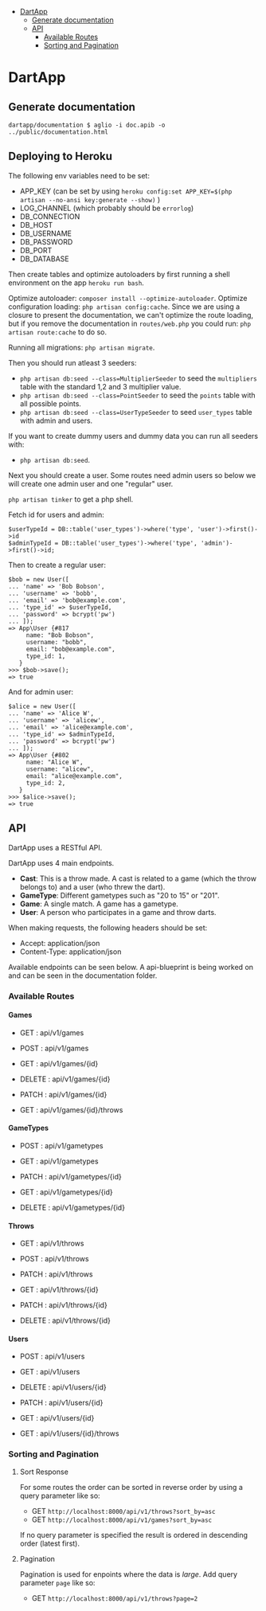 -   [DartApp](#dartapp)
    -   [Generate documentation](#generate-documentation)
    -   [API](#api)
        -   [Available Routes](#available-routes)
        -   [Sorting and Pagination](#sorting-and-pagination)

DartApp
=======

Generate documentation
----------------------

``` {.shell}
dartapp/documentation $ aglio -i doc.apib -o ../public/documentation.html
```

Deploying to Heroku
-------------------

The following env variables need to be set:

- APP_KEY (can be set by using `heroku config:set APP_KEY=$(php artisan --no-ansi key:generate --show)` )
- LOG_CHANNEL (which probably should be `errorlog`)
- DB_CONNECTION
- DB_HOST
- DB_USERNAME
- DB_PASSWORD
- DB_PORT
- DB_DATABASE

Then create tables and optimize autoloaders by first running a shell environment
on the app `heroku run bash`.

Optimize autoloader: `composer install --optimize-autoloader`.
Optimize configuration loading: `php artisan config:cache`.
Since we are using a closure to present the documentation, we can't optimize the
route loading, but if you remove the documentation in `routes/web.php` you could run: `php artisan route:cache` to do so.

Running all migrations: `php artisan migrate`. 

Then you should run atleast 3 seeders:
- `php artisan db:seed --class=MultiplierSeeder` to seed the `multipliers` table
  with the standard 1,2 and 3 multiplier value.
- `php artisan db:seed --class=PointSeeder` to seed the `points` table with all possible points.
- `php artisan db:seed --class=UserTypeSeeder` to seed `user_types` table with
  admin and users.

If you want to create dummy users and dummy data you can run all seeders with:
- `php artisan db:seed`.

Next you should create a user. Some routes need admin users so below we will
create one admin user and one "regular" user.

`php artisan tinker` to get a php shell.

Fetch id for users and admin:
```
$userTypeId = DB::table('user_types')->where('type', 'user')->first()->id
$adminTypeId = DB::table('user_types')->where('type', 'admin')->first()->id;
```

Then to create a regular user:
```
$bob = new User([
... 'name' => 'Bob Bobson',
... 'username' => 'bobb',
... 'email' => 'bob@example.com',
... 'type_id' => $userTypeId,
... 'password' => bcrypt('pw')
... ]);
=> App\User {#817
     name: "Bob Bobson",
     username: "bobb",
     email: "bob@example.com",
     type_id: 1,
   }
>>> $bob->save();
=> true
```

And for admin user:
```
$alice = new User([
... 'name' => 'Alice W',
... 'username' => 'alicew',
... 'email' => 'alice@example.com',
... 'type_id' => $adminTypeId,
... 'password' => bcrypt('pw')
... ]);
=> App\User {#802
     name: "Alice W",
     username: "alicew",
     email: "alice@example.com",
     type_id: 2,
   }
>>> $alice->save();
=> true
```

API
---

DartApp uses a RESTful API. 

DartApp uses 4 main endpoints.

-   **Cast**: This is a throw made. A cast is related to a game (which
    the throw belongs to) and a user (who threw the dart).
-   **GameType**: Different gametypes such as \"20 to 15\" or \"201\".
-   **Game**: A single match. A game has a gametype.
-   **User**: A person who participates in a game and throw darts.

When making requests, the following headers should be set:

-   Accept: application/json
-   Content-Type: application/json

Available endpoints can be seen below. A api-blueprint is being worked
on and can be seen in the documentation folder.

### Available Routes

#### Games

-   GET : api/v1/games

-   POST : api/v1/games

-   GET : api/v1/games/{id}

-   DELETE : api/v1/games/{id}

-   PATCH : api/v1/games/{id}

-   GET : api/v1/games/{id}/throws

#### GameTypes

-   POST : api/v1/gametypes

-   GET : api/v1/gametypes

-   PATCH : api/v1/gametypes/{id}

-   GET : api/v1/gametypes/{id}

-   DELETE : api/v1/gametypes/{id}

#### Throws

-   GET : api/v1/throws

-   POST : api/v1/throws

-   PATCH : api/v1/throws

-   GET : api/v1/throws/{id}

-   PATCH : api/v1/throws/{id}

-   DELETE : api/v1/throws/{id}

#### Users

-   POST : api/v1/users

-   GET : api/v1/users

-   DELETE : api/v1/users/{id}

-   PATCH : api/v1/users/{id}

-   GET : api/v1/users/{id}

-   GET : api/v1/users/{id}/throws

### Sorting and Pagination

1.  Sort Response

    For some routes the order can be sorted in reverse order by using a
    query parameter like so:

    -   GET `http://localhost:8000/api/v1/throws?sort_by=asc`
    -   GET `http://localhost:8000/api/v1/games?sort_by=asc`

    If no query parameter is specified the result is ordered in
    descending order (latest first).

2.  Pagination

    Pagination is used for enpoints where the data is *large*. Add query
    parameter `page` like so:

    -   GET `http://localhost:8000/api/v1/throws?page=2`
